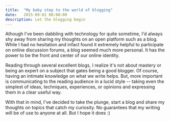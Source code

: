```yaml
---
title:  "My baby step to the world of blogging"
date:   2015-09-01 00:00:00
description: Let the blogging begin
---
```


Athough I've been dabbling with technology for quite sometime, I'd always shy away from sharing my thoughts on an open platform such as a blog. While I had no hesitation and infact found it extremely helpful to participate on online discussion forums, a blog seemed much more personal. It has the power to be the front and center of our online identity.

Reading through several excellent blogs, I realize it's not about mastery or being an expert on a subject that gates being a good blogger. Of course, having an intimate knowledge on what we write helps. But, more important is communicating to the reading audience in a lucid style -- taking even the simplest of ideas, techniques, experiences, or opinions and expressing them in a clear useful way.

With that in mind, I've decided to take the plunge, start a blog and share my thoughts on topics that catch my curiosity. No guarantees that my writing will be of use to anyone at all. But I hope it does :)